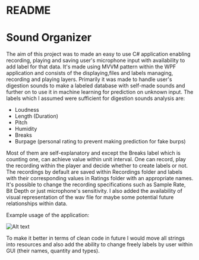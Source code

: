 # README #

# Sound Organizer

The aim of this project was to made an easy to use C# application enabling recording, playing and saving user's microphone input with availability to add label for that data. It's made using MVVM pattern within the WPF application and consists of the displaying,files and labels managing, recording and playing layers. 
Primarily it was made to handle user's digestion sounds to make a labeled database with self-made sounds and further on to use it in machine learning for prediction on unknown input. The labels which I assumed were sufficient for digestion sounds analysis are:

* Loudness
* Length (Duration)
* Pitch
* Humidity
* Breaks
* Burpage (personal rating to prevent making prediction for fake burps)
  
Most of them are self-explanatory and except the Breaks label which is counting one, can achieve value within unit interval. One can record, play the recording within the player and decide whether to create labels or not. The recordings by default are saved within Recordings folder and labels with their corresponding values in Ratings folder with an appropriate names. It's possible to change the recording specifications such as Sample Rate, Bit Depth or just microphone's sensitivity. I also added the availability of visual representation of the wav file for maybe some potential future relationships within data. 


Example usage of the application:


![Alt text](https://bytebucket.org/groguski/soundsorganizer/raw/3306bcedece84a6a56124da593ffa14be89e0845/example.png )


To make it better in terms of clean code in future I would move all strings into resources and also add the ability to change freely labels by user within GUI (their names, quantity and types).